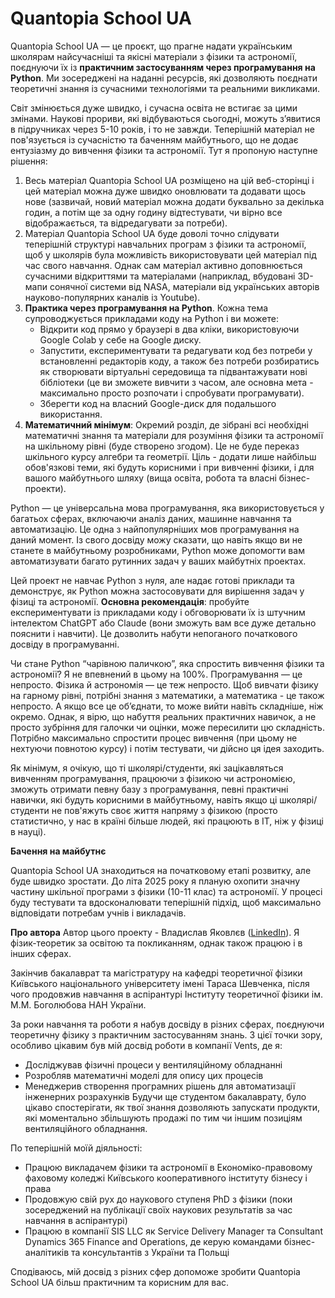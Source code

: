 # Quantopia School UA

Quantopia School UA — це проєкт, що прагне надати українським школярам найсучасніші та якісні матеріали з фізики та астрономії, поєднуючи їх із **практичним застосуванням через програмування на Python**. Ми зосереджені на наданні ресурсів, які дозволяють поєднати теоретичні знання із сучасними технологіями та реальними викликами.

Світ змінюється дуже швидко, і сучасна освіта не встигає за цими змінами. Наукові прориви, які відбуваються сьогодні, можуть з’явитися в підручниках через 5-10 років, і то не завжди. Теперішній матеріал не пов'язується із сучасністю та баченням майбутнього, що не додає ентузіазму до вивчення фізики та астрономії. Тут я пропоную наступне рішення:
1) Весь матеріал Quantopia School UA розміщено на цій веб-сторінці і цей матеріал можна дуже швидко оновлювати та додавати щось нове (зазвичай, новий матеріал можна додати буквально за декілька годин, а потім ще за одну годину відтестувати, чи вірно все відображається, та відредагувати за потреби).
2) Матеріал Quantopia School UA буде доволі точно слідувати теперішній структурі навчальних програм з фізики та астрономії, щоб у школярів була можливість використовувати цей матеріал під час свого навчання. Однак сам матеріал активно доповнюється сучасними відкриттями та матеріалами (наприклад, вбудовані 3D-мапи сонячної системи від NASA, матеріали від українських авторів науково-популярних каналів із Youtube).
3) **Практика через програмування на Python**. Кожна тема супроводжується прикладами коду на Python і ви можете:
    - Відкрити код прямо у браузері в два кліки, використовуючи Google Colab у себе на Google диску.
    - Запустити, експериментувати та редагувати код без потреби у встановленні редакторів коду, а також без потреби розбиратись як створювати віртуальні середовища та підвантажувати нові бібліотеки (це ви зможете вивчити з часом, але основна мета - максимально просто розпочати і спробувати програмувати).
    - Зберегти код на власний Google-диск для подальшого використання.
4) **Математичний мінімум**: Окремий розділ, де зібрані всі необхідні математичні знання та матеріали для розуміння фізики та астрономії на шкільному рівні (буде створено згодом). Це не буде переказ шкільного курсу алгебри та геометрії. Ціль - додати лише найбільш обов'язкові теми, які будуть корисними і при вивченні фізики, і для вашого майбутнього шляху (вища освіта, робота та власні бізнес-проекти).

Python — це універсальна мова програмування, яка використовується у багатьох сферах, включаючи аналіз даних, машинне навчання та автоматизацію. Це одна з найпопулярніших мов програмування на даний момент. Із свого досвіду можу сказати, що навіть якщо ви не станете в майбутньому розробниками, Python може допомогти вам автоматизувати багато рутинних задач у ваших майбутніх проектах.

Цей проект не навчає Python з нуля, але надає готові приклади та демонструє, як Python можна застосовувати для вирішення задач у фізиці та астрономії. **Основна рекомендація**: пробуйте експериментувати із прикладами коду і обговорювати їх із штучним інтелектом ChatGPT або Claude (вони зможуть вам все дуже детально пояснити і навчити). Це дозволить набути непоганого початкового досвіду в програмуванні.

Чи стане Python “чарівною паличкою”, яка спростить вивчення фізики та астрономії? Я не впевнений в цьому на 100%. Програмування — це непросто. Фізика й астрономія — це теж непросто. Щоб вивчати фізику на гарному рівні, потрібні знання з математики, а математика - це також непросто. А якщо все це об’єднати, то може вийти навіть складніше, ніж окремо. Однак, я вірю, що набуття реальних практичних навичок, а не просто зубріння для галочки чи оцінки, може пересилити цю складність. Потрібно максимально спростити процес вивчення (при цьому не нехтуючи повнотою курсу) і потім тестувати, чи дійсно ця ідея заходить.

Як мінімум, я очікую, що ті школярі/студенти, які зацікавляться вивченням програмування, працюючи з фізикою чи астрономією, зможуть отримати певну базу з програмування, певні практичні навички, які будуть корисними в майбутньому, навіть якщо ці школярі/студенти не пов'яжуть своє життя напряму з фізикою (просто статистично, у нас в країні більше людей, які працюють в IT, ніж у фізиці в науці).

**Бачення на майбутнє**

Quantopia School UA знаходиться на початковому етапі розвитку, але буде швидко зростати. До літа 2025 року я планую охопити значну частину шкільної програми з фізики (10-11 клас) та астрономії. У процесі буду тестувати та вдосконалювати теперішній підхід, щоб максимально відповідати потребам учнів і викладачів.

**Про автора**
Автор цього проекту - Владислав Яковлєв ([LinkedIn](https://www.linkedin.com/in/vladyslav-yakovliev/)). Я фізик-теоретик за освітою та покликанням, однак також працюю і в інших сферах.

Закінчив бакалаврат та магістратуру на кафедрі теоретичної фізики Київського національного університету імені Тараса Шевченка, після чого продовжив навчання в аспірантурі Інституту теоретичної фізики ім. М.М. Боголюбова НАН України.

За роки навчання та роботи я набув досвіду в різних сферах, поєднуючи теоретичну фізику з практичним застосуванням знань. З цієї точки зору, особливо цікавим був мій досвід роботи в компанії Vents, де я:
- Досліджував фізичні процеси у вентиляційному обладнанні
- Розробляв математичні моделі для опису цих процесів
- Менеджерив створення програмних рішень для автоматизації інженерних розрахунків
Будучи ще студентом бакалаврату, було цікаво спостерігати, як твої знання дозволяють запускати продукти, які моментально збільшують продажі по тим чи іншим позиціям вентиляційного обладнання.

По теперішній моїй діяльності:
- Працюю викладачем фізики та астрономії в Економіко-правовому фаховому коледжі Київського кооперативного інституту бізнесу і права
- Продовжую свій рух до наукового ступеня PhD з фізики (поки зосереджений на публікації своїх наукових результатів за час навчання в аспірантурі)
- Працюю в компанії SIS LLC як Service Delivery Manager та Consultant Dynamics 365 Finance and Operations, де керую командами бізнес-аналітиків та консультантів з України та Польщі

Сподіваюсь, мій досвід з різних сфер допоможе зробити Quantopia School UA більш практичним та корисним для вас.

```{tableofcontents}
```
